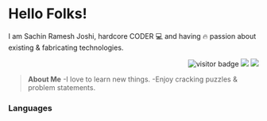 # Hello Folks!

I am Sachin Ramesh Joshi, hardcore CODER 💻 and having 🔥 passion about existing & fabricating technologies.


<p  align="right">
  <img src="https://visitor-badge.laobi.icu/badge?page_id=sachinrj4" alt="visitor badge"/>
  <img src="https://badgen.net/badge/Open%20Source%20%3F/Yes%21/red?icon=github">
  <img src="https://img.shields.io/badge/License-GPLv3-red.svg">
</p>

> **About Me** 
-I love to learn new things.
-Enjoy cracking puzzles & problem statements.


### Languages

